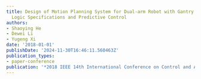 ```yaml
---
title: Design of Motion Planning System for Dual-arm Robot with Gantry Based on Temporal
  Logic Specifications and Predictive Control
authors:
- Shaoying He
- Dewei Li
- Yugeng Xi
date: '2018-01-01'
publishDate: '2024-11-30T16:46:11.560463Z'
publication_types:
- paper-conference
publication: '*2018 IEEE 14th International Conference on Control and Automation (ICCA)*'
---
```

